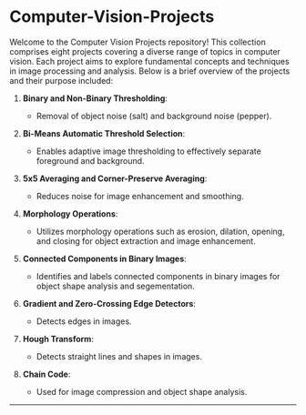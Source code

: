 # Computer-Vision-Projects

Welcome to the Computer Vision Projects repository! This collection comprises eight projects covering a diverse range of topics in computer vision. Each project aims to explore fundamental concepts and techniques in image processing and analysis. Below is a brief overview of the projects and their purpose included:

1. **Binary and Non-Binary Thresholding**:
   - Removal of object noise (salt) and background noise (pepper).

2. **Bi-Means Automatic Threshold Selection**:
   - Enables adaptive image thresholding to effectively separate foreground and background.

3. **5x5 Averaging and Corner-Preserve Averaging**:
   - Reduces noise for image enhancement and smoothing.

4. **Morphology Operations**:
   - Utilizes morphology operations such as erosion, dilation, opening, and closing for object extraction and image enhancement.

5. **Connected Components in Binary Images**:
   - Identifies and labels connected components in binary images for object shape analysis and segementation.

6. **Gradient and Zero-Crossing Edge Detectors**:
   - Detects edges in images.

7. **Hough Transform**:
   - Detects straight lines and shapes in images.

8. **Chain Code**:
   - Used for image compression and object shape analysis.

---
